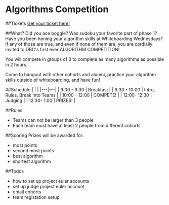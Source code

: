 # Algorithms Competition

##Tickets
[Get your ticket here!](http://www.eventbrite.com/e/algorithm-competition-tickets-18183793215)

##What?
Did you ace boggle? Was sudoku your favorite part of phase 1? Have you been honing your algorithm skills at Whiteboarding Wednesdays? If any of those are true, and even if none of them are, you are cordially invited to DBC's first ever ALGORITHM COMPETITION!

You will compete in groups of 3 to complete as many algorithms as possible in 2 hours. 

Come to hangout with other cohorts and alumni, practice your algorithm skills outside of whiteboarding, and have fun!

##Schedule
|  | |
|---|---|
| 9:00 - 9:30 | Breakfast |
| 9:30 - 10:00 | Intro, Rules, Break Into Teams |
| 10:00 - 12:00 | COMPETE! |
| 12:00- 12:30 | Judging |
| 12:30- 1:00 | PRIZES! |

##Rules 
- Teams can not be larger than 3 people
- Each team must have at least 2 people from different cohorts

##Scoring
Prizes will be awarded for: 
- most points 
- second most points
- best algorithm
- shortest algorithm

##Todos 
- how to set up project euler accounts 
- set up judge project euler account 
- email cohorts
- team registation setup
